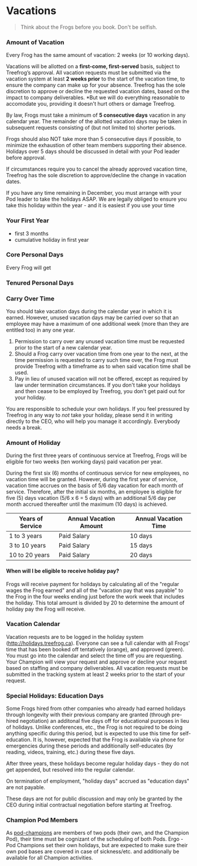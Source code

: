 # Vacations

> Think about the Frogs before you book. Don't be selfish.

### Amount of Vacation

Every Frog has the same amount of vacation: 2 weeks (or 10 working days).

Vacations will be allotted on a **first-come, first-served** basis, subject to Treefrog’s approval. All vacation requests must be submitted via the vacation system at least **2 weeks prior** to the start of the vacation time, to ensure the company can make up for your absence. Treefrog has the sole discretion to approve or decline the requested vacation dates, based on the impact to company deliverables. *But we will do everything reasonable to accomodate you, providing it doesn't hurt others or damage Treefrog.

By law, Frogs must take a minimum of **5 consecutive days** vacation in any calendar year. The remainder of the allotted vacation days may be taken in subsequent requests consisting of (but not limited to) shorter periods.

Frogs should also NOT take more than 5 consecutive days if possible, to minimize the exhaustion of other team members supporting their absence. Holidays over 5 days should be discussed in detail with your Pod leader before approval.

If circumstances require you to cancel the already approved vacation time, Treefrog has the sole discretion to approve/decline the change in vacation dates.

If you have any time remaining in December, you must arrange with your Pod leader to take the holidays ASAP. We are legally obliged to ensure you take this holiday within the year - and it is easiest if you use your time

### Your First Year

- first 3 months
- cumulative holiday in first year

### Core Personal Days

Every Frog will get 

### Tenured Personal Days



### Carry Over Time

You should take vacation days during the calendar year in which it is earned. However, unused vacation days may be carried over so that an employee may have a maximum of one additional week (more than they are entitled too) in any one year.

1. Permission to carry over any unused vacation time must be requested prior to the start of a new calendar year.
2. Should a Frog carry over vacation time from one year to the next, at the time permission is requested to carry such time over, the Frog must provide Treefrog with a timeframe as to when said vacation time shall be used.
3. Pay in lieu of unused vacation will not be offered, except as required by law under termination circumstances. If you don't take your holidays and then cease to be employed by Treefrog, you don't get paid out for your holiday.

You are responsible to schedule your own holidays. If you feel pressured by Treefrog in any way to *not* take your holiday, please send it in writing directly to the CEO, who will help you manage it accordingly. Everybody needs a break.

### Amount of Holiday

During the first three years of continuous service at Treefrog, Frogs will be eligible for two weeks (ten working days) paid vacation per year.

During the first six (6) months of continuous service for new employees, no vacation time will be granted. However, during the first year of service, vacation time accrues on the basis of 5/6 day vacation for each month of service. Therefore, after the initial six months, an employee is eligible for five (5) days vacation (5/6 x 6 = 5 days) with an additional 5/6 day per month accrued thereafter until the maximum (10 days) is achieved.

 | **Years of Service** | **Annual Vacation Amount** | **Annual Vacation Time** |
 | -------------------- | -------------------------- | ------------------------ |
 | 1 to 3 years         | Paid Salary                | 10 days                  |
 | 3 to 10 years        | Paid Salary                | 15 days                  |
 | 10 to 20 years       | Paid Salary                | 20 days                  |


#### When will I be eligible to receive holiday pay?

Frogs will receive payment for holidays by calculating all of the "regular wages the Frog earned" and all of the "vacation pay that was payable" to the Frog in the four weeks ending just before the work week that includes the holiday. This total amount is divided by 20 to determine the amount of holiday pay the Frog will receive.

### Vacation Calendar

Vacation requests are to be logged in the holiday system (http://holidays.treefrog.ca). Everyone can see a full calendar with all Frogs' time that has been booked off tentatively (orange), and approved (green). You must go into the calendar and select the time off you are requesting. Your Champion will view your request and approve or decline your request based on staffing and company deliverables. All vacation requests must be submitted in the tracking system at least 2 weeks prior to the start of your request.

### Special Holidays: Education Days

Some Frogs hired from other companies who already had earned holidays through longevity with their previous company are granted (through pre-hired negotiation) an additonal five days off for educational purposes in lieu of holidays. Unlike conferences, etc., the Frog is not required to be doing anything specific during this period, but is expected to use this time for self-education. It is, however, expected that the Frog is available via phone for emergencies during these periods and additionally self-educates (by reading, videos, training, etc.) during these five days.

After three years, these holidays become regular holiday days - they do not get appended, but resolved into the regular calendar.

On termination of employment, "holiday days" accrued as "education days" are not payable.

These days are not for public discussion and may only be granted by the CEO during initial contractual negotiation before starting at Treefrog.


### Champion Pod Members

As [pod-champions](manual/pod-champions.md) are members of two pods (their own, and the Champion Pod), their time must be cognizant of the scheduling of both Pods. Ergo - Pod Champions set their own holidays, but are expected to make sure their own pod bases are covered in case of sickness/etc. and additionally be available for all Champion activities.

